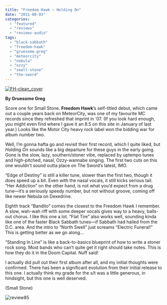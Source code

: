 ```yaml
---
title: "Freedom Hawk – Holding On"
date: "2011-08-03"
categories: 
  - "featured"
  - "reviews"
  - "reviews-audio"
tags: 
  - "black-sabbath"
  - "freedom-hawk"
  - "gruesome-greg"
  - "meteorcity"
  - "nebula"
  - "ozzy"
  - "small-stone"
  - "the-sword"
---
```


[![](http://www.hellbound.ca/wp-content/uploads/2011/08/FH-clean_cover.jpg "FH-clean_cover")](http://www.hellbound.ca/wp-content/uploads/2011/08/FH-clean_cover.jpg)

**By Gruesome Greg**

Score one for Small Stone. **Freedom Hawk**’s self-titled debut, which came out a couple years back on MeteorCity, was one of my favourite MC records since they refreshed that imprint in ‘07. (If you look hard enough, you might even find where I gave it an 8.5 on this site in January of last year.) Looks like the Motor City heavy rock label won the bidding war for album number two.

Well, I’m gonna hafta go and revisit their first record, which I quite liked, but _Holding On_ sounds like a big departure for these guys in the early going. Gone is the slow, lazy, southern/stoner vibe, replaced by uptempo tunes and high-pitched, nasal, Ozzy-wannabe singing. The first two cuts on this one wouldn’t sound outta place on The Sword’s latest, IMO.

“Edge of Destiny” is still a killer tune, slower than the first two, though it does speed up a bit. Even with the nasal vocals, it still kicks serious tail. “Her Addiction” on the other hand, is not what you’d expect from a drug tune—it’s a seriously speedy number, but not without groove, coming off like newer Nebula on Dexedrine.

Eighth track “Bandito” comes the closest to the Freedom Hawk I remember. A slow, wah-wah riff with some deeper vocals gives way to a heavy, balls-out chorus. I like this one a lot. “Flat Tire” also works well, sounding kinda like one of the faster Black Sabbath tunes—if Sabbath had hailed from the D.C. area. And the intro to “North Swell” just screams “Electric Funeral!” This is getting better as we go along…

“Standing In Line” is like a back-to-basics blueprint of how to write a stoner rock song. Most bands who can’t quite get it right should take notes. This is how they do it in the Doom Capital. Nuff said!

I actually did pull out their first album after all, and my initial thoughts were confirmed. There has been a significant evolution from their initial release to this one. I actually think my grade for the s/t was a little generous, in hindsight, but this one is well deserved.

(Small Stone)

![](http://www.hellbound.ca/wp-content/uploads/2009/08/review85.png "review85")
